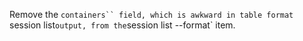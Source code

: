 Remove the `containers`` field, which is awkward in table format `session list` output, from the `session list --format` item.

